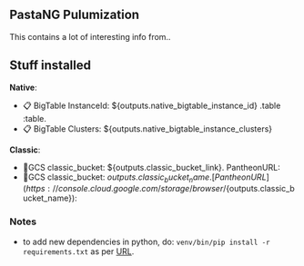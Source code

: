 ## PastaNG Pulumization

This contains a lot of interesting info from..

## Stuff installed

**Native**:

* 📋 BigTable InstanceId: ${outputs.native_bigtable_instance_id} .table :table.
* 📋 BigTable Clusters: ${outputs.native_bigtable_instance_clusters}


**Classic**:

* 🔋GCS classic_bucket: ${outputs.classic_bucket_link}. PantheonURL:
* 🔋GCS classic_bucket: ${outputs.classic_bucket_name}. [PantheonURL](https://console.cloud.google.com/storage/browser/${outputs.classic_bucket_name}):

### Notes

* to add new dependencies in python, do: `venv/bin/pip install -r requirements.txt` as per [URL](https://www.pulumi.com/docs/intro/languages/python/).
